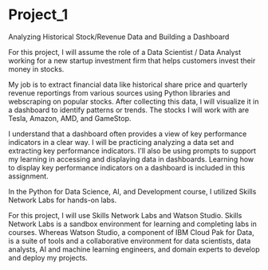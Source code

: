 # Project_1
Analyzing Historical Stock/Revenue Data and Building a Dashboard

For this project, I will assume the role of a Data Scientist / Data Analyst working for a new startup investment firm that helps customers invest their money in stocks. 

My job is to extract financial data like historical share price and quarterly revenue reportings from various sources using Python libraries and webscraping on popular stocks. After collecting this data, I will visualize it in a dashboard to identify patterns or trends. The stocks I will work with are Tesla, Amazon, AMD, and GameStop.

I understand that a dashboard often provides a view of key performance indicators in a clear way. I will be practicing analyzing a data set and extracting key performance indicators. I'll also be using prompts to support my learning in accessing and displaying data in dashboards. Learning how to display key performance indicators on a dashboard is included in this assignment. 

In the Python for Data Science, AI, and Development course, I utilized Skills Network Labs for hands-on labs.

For this project, I will use Skills Network Labs and Watson Studio. Skills Network Labs is a sandbox environment for learning and completing labs in courses. Whereas Watson Studio, a component of IBM Cloud Pak for Data, is a suite of tools and a collaborative environment for data scientists, data analysts, AI and machine learning engineers, and domain experts to develop and deploy my projects.
